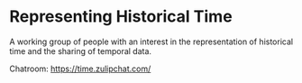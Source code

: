 # Representing Historical Time

A working group of people with an interest in the representation of historical time and the sharing of temporal data.

Chatroom: https://time.zulipchat.com/
